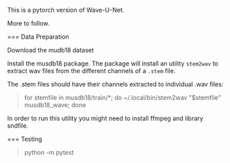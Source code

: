 


This is a pytorch version of Wave-U-Net.

More to follow.

=== Data Preparation

Download the mudb18 dataset

Install the musdb18 package. The package will install an utility `stem2wav` to extract wav files
from the different channels of a `.stem` file.

The .stem files should have their channels extracted to individual .wav files:

>  for stemfile in musdb18/train/*; do ~/.local/bin/stem2wav "$stemfile" musdb18_wave; done

In order to run this utility you might need to install ffmpeg and library sndfile.

=== Testing

> python -m pytest

